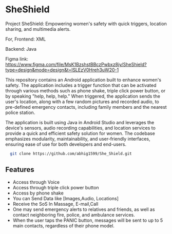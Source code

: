 # SheShield

Project SheShield: Empowering women's safety with quick triggers, location sharing, and multimedia alerts.

For, 
Frontend: XML 

Backend: Java 

Figma link: https://www.figma.com/file/MsK1BzshstBBczPwbxz8jy/SheShield?type=design&mode=design&t=lSLEzV0Hreh3uW20-1


This repository contains an Android application built to enhance women's safety. The application includes a trigger function that can be activated through various methods such as phone shake, triple click power button, or by speaking "help, help, help." When triggered, the application sends the user's location, along with a few random pictures and recorded audio, to pre-defined emergency contacts, including family members and the nearest police station.

The application is built using Java in Android Studio and leverages the device's sensors, audio recording capabilities, and location services to provide a quick and efficient safety solution for women. The codebase emphasizes modularity, maintainability, and user-friendly interfaces, ensuring ease of use for both developers and end-users.

```bash
  git clone https://github.com/abhig1599/She_Shield.git
```

## Features

- Access through Voice
- Access through triple click power button
- Access by phone shake
- You can Send Data like [Images,Audio, Locations]
- Receive the SoS In Massage, E-mail,Call
- One may send emergency alerts to relatives and friends, as well as contact neighboring fire, police, and ambulance services.
- When the user taps the PANIC button, messages will be sent to up to 5 main contacts, regardless of their phone model.

